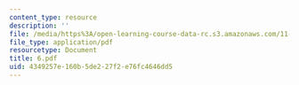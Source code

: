 ```yaml
---
content_type: resource
description: ''
file: /media/https%3A/open-learning-course-data-rc.s3.amazonaws.com/11-360-community-growth-and-land-use-planning-fall-2006/4349257e160b5de227f2e76fc4646dd5_6.pdf
file_type: application/pdf
resourcetype: Document
title: 6.pdf
uid: 4349257e-160b-5de2-27f2-e76fc4646dd5
---
```

